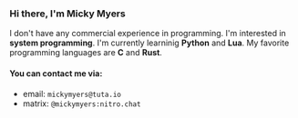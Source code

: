 ### Hi there, I'm Micky Myers
I don't have any commercial experience in programming.
I'm interested in **system programming**.
I'm currently learninig **Python** and **Lua**.
My favorite programming languages are **C** and **Rust**.

#### You can contact me via:
* email: `mickymyers@tuta.io`
* matrix: `@mickymyers:nitro.chat`
